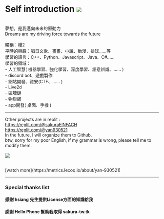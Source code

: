 # Self introduction <img src="https://komarev.com/ghpvc/?username=yan-930521&label=VIEWS&style=flat&color=5F9EA0"><br>
<br>
夢想，是我邁向未來的原動力<br>
Dreams are my driving force towards the future<br>
<br>
暱稱：櫻2<br>
平時的興趣：唱日文歌、畫畫、小說、動漫、排球......等<br>
學習的語言：C++、Python、Javascript、Java、C#......<br>
學習的領域：<br>
- 人工智慧( 機器學習、強化學習、深度學習、語意辨識、...... )<br>
- discord bot、遊戲製作<br>
- 網站開發、資安(CTF、...... )<br>
- Live2d<br>
- 區塊鏈<br>
- 物聯網<br>
- app開發( 桌面、手機 )<br>

---

Other projects are in replit :<br>
https://replit.com/@sakuraEINFACH<br>
https://replit.com/@yan930521<br>
In the future, I will organize them to Github.<br>
btw, sorry for my poor English, if my grammar is wrong, please tell me to modify them.<br>
<br>
<img align="center" src="https://metrics.lecoq.io/yan-930521">

<br>
[watch more](https://metrics.lecoq.io/about/yan-930521)
<br>

- - -

### Special thanks list

#### 感謝 hsiang 先生提供License方面的知識給我

#### 感謝 Hello Phone 幫助我取得 sakura-tw.tk
<!--
**yan-930521/yan-930521** is a ✨ _special_ ✨ repository because its `README.md` (this file) appears on your GitHub profile.

Here are some ideas to get you started:

- 🔭 I’m currently working on ...
- 🌱 I’m currently learning ...
- 👯 I’m looking to collaborate on ...
- 🤔 I’m looking for help with ...
- 💬 Ask me about ...
- 📫 How to reach me: ...
- 😄 Pronouns: ...
- ⚡ Fun fact: ...
<img align="center" src="https://github-readme-stats.vercel.app/api?username=yan-930521&show_icons=true&theme=radical"><br>
-->
